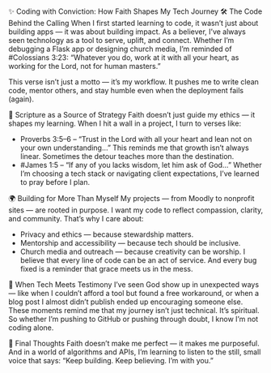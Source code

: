 ✨ Coding with Conviction: How Faith Shapes My Tech Journey
🛠️ The Code Behind the Calling
When I first started learning to code, it wasn’t just about building apps — it was about building impact. As a believer, I’ve always seen technology as a tool to serve, uplift, and connect. Whether I’m debugging a Flask app or designing church media, I’m reminded of 
#Colossians 3:23:
“Whatever you do, work at it with all your heart, as working for the Lord, not for human masters.”

This verse isn’t just a motto — it’s my workflow. It pushes me to write clean code, mentor others, and stay humble even when the deployment fails (again).

📖 Scripture as a Source of Strategy
Faith doesn’t just guide my ethics — it shapes my learning. When I hit a wall in a project, I turn to verses like:
- Proverbs 3:5–6 – “Trust in the Lord with all your heart and lean not on your own understanding…”
This reminds me that growth isn’t always linear. Sometimes the detour teaches more than the destination.
- #James 1:5 – “If any of you lacks wisdom, let him ask of God…”
Whether I’m choosing a tech stack or navigating client expectations, I’ve learned to pray before I plan.

🌍 Building for More Than Myself
My projects — from Moodly to nonprofit sites — are rooted in purpose. I want my code to reflect compassion, clarity, and community. That’s why I care about:
- Privacy and ethics — because stewardship matters.
- Mentorship and accessibility — because tech should be inclusive.
- Church media and outreach — because creativity can be worship.
I believe that every line of code can be an act of service. And every bug fixed is a reminder that grace meets us in the mess.

🙌 When Tech Meets Testimony
I’ve seen God show up in unexpected ways — like when I couldn’t afford a tool but found a free workaround, or when a blog post I almost didn’t publish ended up encouraging someone else. These moments remind me that my journey isn’t just technical. It’s spiritual.
So whether I’m pushing to GitHub or pushing through doubt, I know I’m not coding alone.

💬 Final Thoughts
Faith doesn’t make me perfect — it makes me purposeful. And in a world of algorithms and APIs, I’m learning to listen to the still, small voice that says:
“Keep building. Keep believing. I’m with you.”



